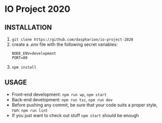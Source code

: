 # IO Project 2020

## INSTALLATION
1. `git clone https://github.com/daspharion/io-project-2020`
2. create a *.env* file with the following secret variables:
    ```text
    NODE_ENV=development
    PORT=80
    ```
3. `npm install`

## USAGE
* Front-end development: `npm run wp`, `npm start`
* Back-end development: `npm run tsc`, `npm run dev`
* Before pushing any commit, be sure that your code suits a proper style, run: `npm run lint`
* If you just want to check out stuff `npm start` should be enough

